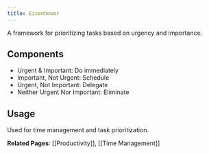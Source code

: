 ```yaml
---
title: Eisenhower
---
```


A framework for prioritizing tasks based on urgency and importance.

## Components
- Urgent & Important: Do immediately
- Important, Not Urgent: Schedule
- Urgent, Not Important: Delegate
- Neither Urgent Nor Important: Eliminate

## Usage
Used for time management and task prioritization.

**Related Pages**: [[Productivity]], [[Time Management]]
